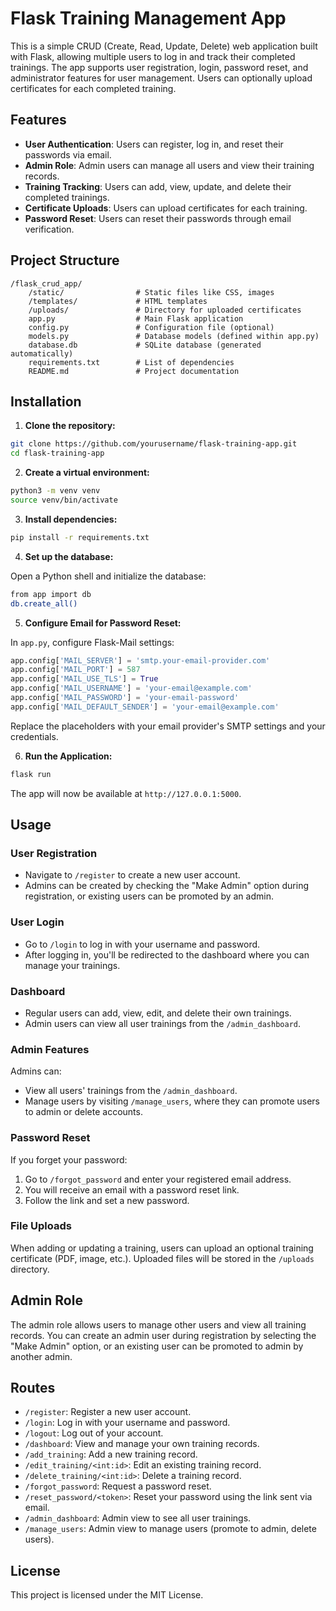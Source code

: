 # Flask Training Management App

This is a simple CRUD (Create, Read, Update, Delete) web application built with Flask, allowing multiple users to log in and track their completed trainings. The app supports user registration, login, password reset, and administrator features for user management. Users can optionally upload certificates for each completed training.

## Features

- **User Authentication**: Users can register, log in, and reset their passwords via email.
- **Admin Role**: Admin users can manage all users and view their training records.
- **Training Tracking**: Users can add, view, update, and delete their completed trainings.
- **Certificate Uploads**: Users can upload certificates for each training.
- **Password Reset**: Users can reset their passwords through email verification.

## Project Structure

```
/flask_crud_app/
    /static/                # Static files like CSS, images
    /templates/             # HTML templates
    /uploads/               # Directory for uploaded certificates
    app.py                  # Main Flask application
    config.py               # Configuration file (optional)
    models.py               # Database models (defined within app.py)
    database.db             # SQLite database (generated automatically)
    requirements.txt        # List of dependencies
    README.md               # Project documentation
```

## Installation

1. **Clone the repository:**

```bash
git clone https://github.com/yourusername/flask-training-app.git
cd flask-training-app
```

2. **Create a virtual environment:**

```bash
python3 -m venv venv
source venv/bin/activate
```

3. **Install dependencies:**

```bash
pip install -r requirements.txt
```

4. **Set up the database:**

Open a Python shell and initialize the database:

```bash
from app import db
db.create_all()
```

5. **Configure Email for Password Reset:**

In `app.py`, configure Flask-Mail settings:

```python
app.config['MAIL_SERVER'] = 'smtp.your-email-provider.com'
app.config['MAIL_PORT'] = 587
app.config['MAIL_USE_TLS'] = True
app.config['MAIL_USERNAME'] = 'your-email@example.com'
app.config['MAIL_PASSWORD'] = 'your-email-password'
app.config['MAIL_DEFAULT_SENDER'] = 'your-email@example.com'
```

Replace the placeholders with your email provider's SMTP settings and your credentials.

6. **Run the Application:**

```bash
flask run
```

The app will now be available at `http://127.0.0.1:5000`.

## Usage

### User Registration

- Navigate to `/register` to create a new user account.
- Admins can be created by checking the "Make Admin" option during registration, or existing users can be promoted by an admin.

### User Login

- Go to `/login` to log in with your username and password.
- After logging in, you'll be redirected to the dashboard where you can manage your trainings.

### Dashboard

- Regular users can add, view, edit, and delete their own trainings.
- Admin users can view all user trainings from the `/admin_dashboard`.

### Admin Features

Admins can:
- View all users' trainings from the `/admin_dashboard`.
- Manage users by visiting `/manage_users`, where they can promote users to admin or delete accounts.

### Password Reset

If you forget your password:
1. Go to `/forgot_password` and enter your registered email address.
2. You will receive an email with a password reset link.
3. Follow the link and set a new password.

### File Uploads

When adding or updating a training, users can upload an optional training certificate (PDF, image, etc.). Uploaded files will be stored in the `/uploads` directory.

## Admin Role

The admin role allows users to manage other users and view all training records. You can create an admin user during registration by selecting the "Make Admin" option, or an existing user can be promoted to admin by another admin.

## Routes

- `/register`: Register a new user account.
- `/login`: Log in with your username and password.
- `/logout`: Log out of your account.
- `/dashboard`: View and manage your own training records.
- `/add_training`: Add a new training record.
- `/edit_training/<int:id>`: Edit an existing training record.
- `/delete_training/<int:id>`: Delete a training record.
- `/forgot_password`: Request a password reset.
- `/reset_password/<token>`: Reset your password using the link sent via email.
- `/admin_dashboard`: Admin view to see all user trainings.
- `/manage_users`: Admin view to manage users (promote to admin, delete users).

## License

This project is licensed under the MIT License.

